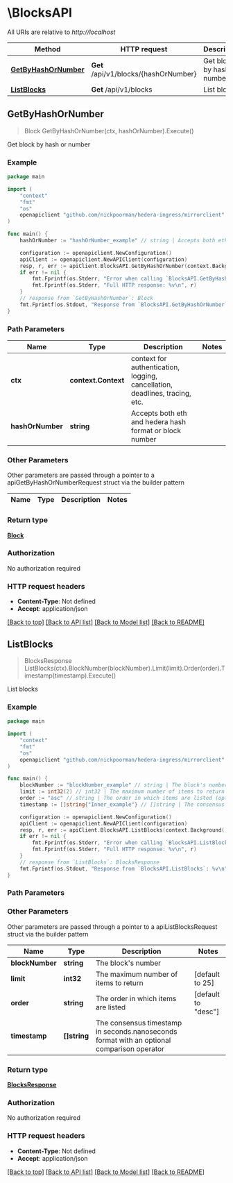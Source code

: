 # \BlocksAPI

All URIs are relative to *http://localhost*

Method | HTTP request | Description
------------- | ------------- | -------------
[**GetByHashOrNumber**](BlocksAPI.md#GetByHashOrNumber) | **Get** /api/v1/blocks/{hashOrNumber} | Get block by hash or number
[**ListBlocks**](BlocksAPI.md#ListBlocks) | **Get** /api/v1/blocks | List blocks



## GetByHashOrNumber

> Block GetByHashOrNumber(ctx, hashOrNumber).Execute()

Get block by hash or number



### Example

```go
package main

import (
    "context"
    "fmt"
    "os"
    openapiclient "github.com/nickpoorman/hedera-ingress/mirrorclient"
)

func main() {
    hashOrNumber := "hashOrNumber_example" // string | Accepts both eth and hedera hash format or block number

    configuration := openapiclient.NewConfiguration()
    apiClient := openapiclient.NewAPIClient(configuration)
    resp, r, err := apiClient.BlocksAPI.GetByHashOrNumber(context.Background(), hashOrNumber).Execute()
    if err != nil {
        fmt.Fprintf(os.Stderr, "Error when calling `BlocksAPI.GetByHashOrNumber``: %v\n", err)
        fmt.Fprintf(os.Stderr, "Full HTTP response: %v\n", r)
    }
    // response from `GetByHashOrNumber`: Block
    fmt.Fprintf(os.Stdout, "Response from `BlocksAPI.GetByHashOrNumber`: %v\n", resp)
}
```

### Path Parameters


Name | Type | Description  | Notes
------------- | ------------- | ------------- | -------------
**ctx** | **context.Context** | context for authentication, logging, cancellation, deadlines, tracing, etc.
**hashOrNumber** | **string** | Accepts both eth and hedera hash format or block number | 

### Other Parameters

Other parameters are passed through a pointer to a apiGetByHashOrNumberRequest struct via the builder pattern


Name | Type | Description  | Notes
------------- | ------------- | ------------- | -------------


### Return type

[**Block**](Block.md)

### Authorization

No authorization required

### HTTP request headers

- **Content-Type**: Not defined
- **Accept**: application/json

[[Back to top]](#) [[Back to API list]](../README.md#documentation-for-api-endpoints)
[[Back to Model list]](../README.md#documentation-for-models)
[[Back to README]](../README.md)


## ListBlocks

> BlocksResponse ListBlocks(ctx).BlockNumber(blockNumber).Limit(limit).Order(order).Timestamp(timestamp).Execute()

List blocks



### Example

```go
package main

import (
    "context"
    "fmt"
    "os"
    openapiclient "github.com/nickpoorman/hedera-ingress/mirrorclient"
)

func main() {
    blockNumber := "blockNumber_example" // string | The block's number (optional)
    limit := int32(2) // int32 | The maximum number of items to return (optional) (default to 25)
    order := "asc" // string | The order in which items are listed (optional) (default to "desc")
    timestamp := []string{"Inner_example"} // []string | The consensus timestamp in seconds.nanoseconds format with an optional comparison operator (optional)

    configuration := openapiclient.NewConfiguration()
    apiClient := openapiclient.NewAPIClient(configuration)
    resp, r, err := apiClient.BlocksAPI.ListBlocks(context.Background()).BlockNumber(blockNumber).Limit(limit).Order(order).Timestamp(timestamp).Execute()
    if err != nil {
        fmt.Fprintf(os.Stderr, "Error when calling `BlocksAPI.ListBlocks``: %v\n", err)
        fmt.Fprintf(os.Stderr, "Full HTTP response: %v\n", r)
    }
    // response from `ListBlocks`: BlocksResponse
    fmt.Fprintf(os.Stdout, "Response from `BlocksAPI.ListBlocks`: %v\n", resp)
}
```

### Path Parameters



### Other Parameters

Other parameters are passed through a pointer to a apiListBlocksRequest struct via the builder pattern


Name | Type | Description  | Notes
------------- | ------------- | ------------- | -------------
 **blockNumber** | **string** | The block&#39;s number | 
 **limit** | **int32** | The maximum number of items to return | [default to 25]
 **order** | **string** | The order in which items are listed | [default to &quot;desc&quot;]
 **timestamp** | **[]string** | The consensus timestamp in seconds.nanoseconds format with an optional comparison operator | 

### Return type

[**BlocksResponse**](BlocksResponse.md)

### Authorization

No authorization required

### HTTP request headers

- **Content-Type**: Not defined
- **Accept**: application/json

[[Back to top]](#) [[Back to API list]](../README.md#documentation-for-api-endpoints)
[[Back to Model list]](../README.md#documentation-for-models)
[[Back to README]](../README.md)

